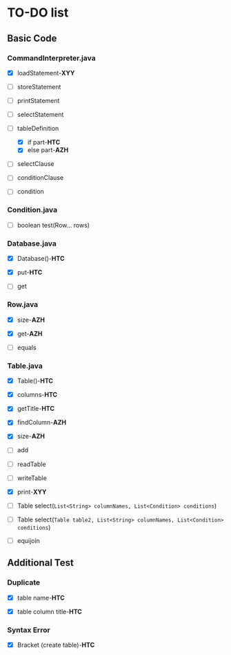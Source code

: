 # TO-DO list

## Basic Code

### CommandInterpreter.java

- [x] loadStatement-**XYY**

- [ ] storeStatement

- [ ] printStatement

- [ ] selectStatement

- [ ] tableDefinition  
	- [x] if part-**HTC**
	- [x] else part-**AZH**

- [ ] selectClause

- [ ] conditionClause

- [ ] condition

### Condition.java

- [ ] boolean test(Row... rows)

### Database.java

- [x] Database()-**HTC**

- [x] put-**HTC**

- [ ] get

### Row.java

- [x] size-**AZH**

- [x] get-**AZH**

- [ ] equals

### Table.java

- [x] Table()-**HTC**

- [x] columns-**HTC**

- [x] getTitle-**HTC**

- [x] findColumn-**AZH**

- [x] size-**AZH**

- [ ] add

- [ ] readTable

- [ ] writeTable

- [x] print-**XYY**

- [ ] Table select(`List<String> columnNames, List<Condition> conditions`)

- [ ] Table select(`Table table2, List<String> columnNames, List<Condition> conditions`)

- [ ] equijoin

## Additional Test

### Duplicate

- [x] table name-**HTC**

- [x] table column title-**HTC**

### Syntax Error

- [x] Bracket (create table)-**HTC**


